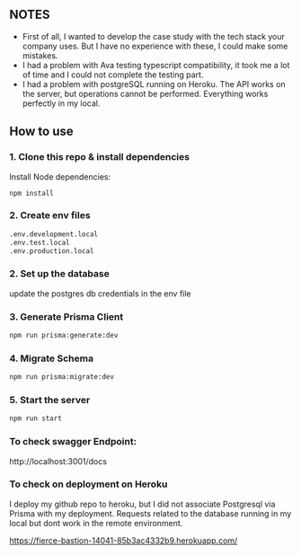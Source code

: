 ## NOTES

- First of all, I wanted to develop the case study with the tech stack your company uses. But I have no experience with these, I could make some mistakes.
- I had a problem with Ava testing typescript compatibility, it took me a lot of time and I could not complete the testing part.
- I had a problem with postgreSQL running on Heroku. The API works on the server, but operations cannot be performed. Everything works perfectly in my local. 

## How to use

### 1. Clone this repo & install dependencies

Install Node dependencies:

`npm install`

### 2. Create env files

```sh
.env.development.local
.env.test.local
.env.production.local
```

### 2. Set up the database

update the postgres db credentials in the env file

### 3. Generate Prisma Client

```sh
npm run prisma:generate:dev
```

### 4. Migrate Schema

```sh
npm run prisma:migrate:dev
```

### 5. Start the server

```sh
npm run start
```

### To check swagger Endpoint:

http://localhost:3001/docs

### To check on deployment on Heroku 

I deploy my github repo to heroku, but I did not associate Postgresql via Prisma with my deployment.
Requests related to the database running in my local but dont work in the remote environment. 

https://fierce-bastion-14041-85b3ac4332b9.herokuapp.com/


